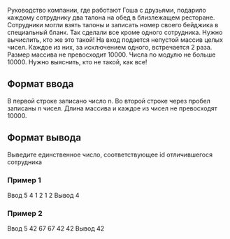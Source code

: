Руководство компании, где работают Гоша с друзьями, подарило каждому сотруднику два талона на обед в близлежащем ресторане. Сотрудники могли взять талоны и записать номер своего бейджика в специальный бланк. Так сделали все кроме одного сотрудника. Нужно вычислить, кто же это такой! На вход подается непустой массив целых чисел. Каждое из них, за исключением одного, встречается 2 раза. Размер массива не превосходит 10000. Числа по модулю не больше 10000. Нужно выяснить, кто не такой, как все!

## Формат ввода

В первой строке записано число n. Во второй строке через пробел записаны n чисел. Длина массива и каждое из чисел не превосходят 10000.

## Формат вывода

Выведите единственное число, соответствующее id отличившегося сотрудника

### Пример 1

Ввод
5
4 1 2 1 2
Вывод
4

### Пример 2

Ввод
5
42 67 67 42 42
Вывод
42
